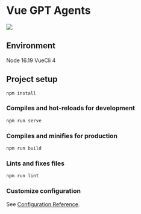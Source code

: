 # Vue GPT Agents

![](https://i.ibb.co/NWPFvcD/image-2024-01-12-17-44-12.png)

## Environment
Node 16.19
VueCli 4

## Project setup
```
npm install
```

### Compiles and hot-reloads for development
```
npm run serve
```

### Compiles and minifies for production
```
npm run build
```

### Lints and fixes files
```
npm run lint
```

### Customize configuration
See [Configuration Reference](https://cli.vuejs.org/config/).
